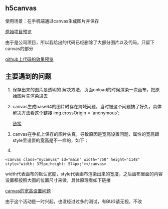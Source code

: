 
h5canvas
----
使用场景：在手机端通过canvas生成图片并保存

[原始项目预览](https://loveviagra.xin/H5/index.html)

由于是公司项目，所以我给出的代码已经删除了大部分图片以及代码，只留下canvas的部分

[github上代码的效果预览](https://loveviagra.xin/H5canvas/index.html)

## 主要遇到的问题

 1. 保存出来的图片是透明的
	 解决方法，页面onload的时候渲染一次画布，把原始图片先渲染进去
	 
 2. canvas生成base64的图片时存在跨域问题，当时被这个问题搞了好久，具体解决方法看这个链接
	 img.crossOrigin = 'anonymous';
	 
	 [链接](https://www.jianshu.com/p/6fe06667b748)
	 
3. canvas在手机上保存的图片失真，导致原因是宽高设置问题，属性的宽高跟style里设置的宽高是不一样的，如下：
4. 
`<canvas class="mycanvas" id="main" width="750" height="1148" style="width: 375px;height: 574px;"></canvas>`

width代表画布的默认宽度，style代表画布渲染出来的宽度，之后画布里面的内容设置都按照大图的位置尺寸来做，具体原理看如下链接

[canvas的宽高设置问题](https://www.cnblogs.com/regina1123/p/6234719.html)

由于这个活动是一时兴起，也没经过过多的测试，有BUG请无视，不改
